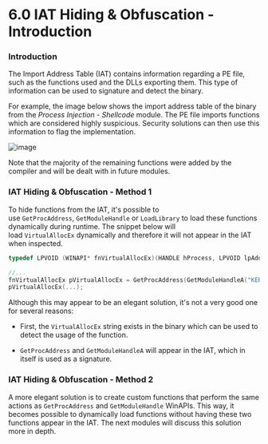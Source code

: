 # 6.0 IAT Hiding & Obfuscation - Introduction

### Introduction

The Import Address Table (IAT) contains information regarding a PE file, such as the functions used and the DLLs exporting them. This type of information can be used to signature and detect the binary.

For example, the image below shows the import address table of the binary from the _Process Injection - Shellcode_ module. The PE file imports functions which are considered highly suspicious. Security solutions can then use this information to flag the implementation.

![image](https://maldevacademy.s3.amazonaws.com/images/Intermediate/iat-intro-209847024-7ba7fa01-913d-405a-94c1-6cd28adcee51.png)

Note that the majority of the remaining functions were added by the compiler and will be dealt with in future modules.

### IAT Hiding & Obfuscation - Method 1

To hide functions from the IAT, it's possible to use `GetProcAddress`, `GetModuleHandle` or `LoadLibrary` to load these functions dynamically during runtime. The snippet below will load `VirtualAllocEx` dynamically and therefore it will not appear in the IAT when inspected.

```c
typedef LPVOID (WINAPI* fnVirtualAllocEx)(HANDLE hProcess, LPVOID lpAddress, SIZE_T dwSize, DWORD flAllocationType, DWORD flProtect);

//...
fnVirtualAllocEx pVirtualAllocEx = GetProcAddress(GetModuleHandleA("KERNEL32.DLL"), "VirtualAllocEx");
pVirtualAllocEx(...);
```

Although this may appear to be an elegant solution, it's not a very good one for several reasons:

- First, the `VirtualAllocEx` string exists in the binary which can be used to detect the usage of the function.
    
- `GetProcAddress` and `GetModuleHandleA` will appear in the IAT, which in itself is used as a signature.
    

### IAT Hiding & Obfuscation - Method 2

A more elegant solution is to create custom functions that perform the same actions as `GetProcAddress` and `GetModuleHandle` WinAPIs. This way, it becomes possible to dynamically load functions without having these two functions appear in the IAT. The next modules will discuss this solution more in depth.